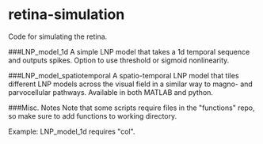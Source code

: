retina-simulation
=================

Code for simulating the retina.


###LNP_model_1d
A simple LNP model that takes a 1d temporal sequence and outputs spikes.  Option to use threshold or sigmoid nonlinearity.

###LNP_model_spatiotemporal
A spatio-temporal LNP model that tiles different LNP models across the visual field in a similar way to magno- and parvocellular pathways.  Available in both MATLAB and python.



###Misc. Notes
Note that some scripts require files in the "functions" repo, so make sure to add functions to working directory.

Example:
LNP_model_1d requires "col".
